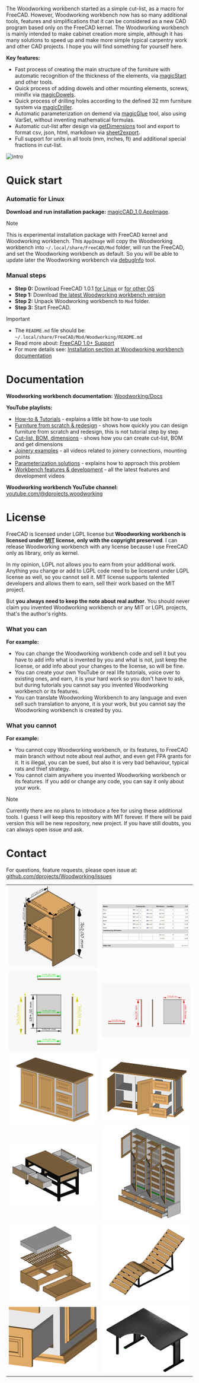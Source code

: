 The Woodworking workbench started as a simple cut-list, as a macro for FreeCAD. However, Woodworking workbench now has so many additional tools, features and simplifications that it can be considered as a new CAD program based only on the FreeCAD kernel. The Woodworking workbench is mainly intended to make cabinet creation more simple, although it has many solutions to speed up and make more simple typical carpentry work and other CAD projects. I hope you will find something for yourself here.

**Key features:**
* Fast process of creating the main structure of the furniture with automatic recognition of the thickness of the elements, via [magicStart](https://github.com/dprojects/Woodworking/tree/master/Docs#how-to-start---magicstart) and other tools.
* Quick process of adding dowels and other mounting elements, screws, minifix via [magicDowels](https://github.com/dprojects/Woodworking/tree/master/Docs#magicdowels).
* Quick process of drilling holes according to the defined 32 mm furniture system via [magicDriller](https://github.com/dprojects/Woodworking/tree/master/Docs#magicdriller).
* Automatic parameterization on demend via [magicGlue](https://github.com/dprojects/Woodworking/tree/master/Docs#magicglue) tool, also using VarSet, without inventing mathematical formulas.
* Automatic cut-list after design via [getDimensions](https://github.com/dprojects/Woodworking/tree/master/Docs#getdimensions) tool and export to format csv, json, html, markdown via [sheet2export](https://github.com/dprojects/Woodworking/tree/master/Docs#sheet2export).
* Full support for units in all tools (mm, inches, ft) and additional special fractions in cut-list.

![intro](https://raw.githubusercontent.com/dprojects/media/master/intro.gif)

# Quick start

### Automatic for Linux

**Download and run installation package:** [magicCAD_1.0.AppImage](https://github.com/dprojects/Woodworking-package/releases/download/1.0/magicCAD_1.0.AppImage). 

> [!NOTE]
> This is experimental installation package with FreeCAD kernel and Woodworking workbench. 
> This `AppImage` will copy the Woodworking workbench into `~/.local/share/FreeCAD/Mod` folder, 
> will run the FreeCAD, and set the Woodworking workbench as default. 
> So you will be able to update later the Woodworking workbench via [debugInfo](https://github.com/dprojects/Woodworking/tree/master/Docs#debuginfo) tool.

### Manual steps

* **Step 0:** Download FreeCAD 1.0.1 [for Linux](https://github.com/FreeCAD/FreeCAD/releases/download/1.0.1/FreeCAD_1.0.1-conda-Linux-x86_64-py311.AppImage) or [for other OS](https://github.com/FreeCAD/FreeCAD/releases/tag/1.0.1)
* **Step 1:** Download [the latest Woodworking workbench version](https://github.com/dprojects/Woodworking/archive/refs/heads/master.zip)
* **Step 2:** Unpack Woodworking workbench to `Mod` folder.
* **Step 3:** Start FreeCAD.

> [!IMPORTANT]
> * The `README.md` file should be: `~/.local/share/FreeCAD/Mod/Woodworking/README.md` <br>
> * Read more about: [FreeCAD 1.0+ Support](https://github.com/dprojects/Woodworking/issues/49) <br>
> * For more details see: [Installation section at Woodworking workbench documentation](https://github.com/dprojects/Woodworking/tree/master/Docs#installation)

# Documentation

**Woodworking workbench documentation:** [Woodworking/Docs](https://github.com/dprojects/Woodworking/tree/master/Docs)

**YouTube playlists:**

* [How-to & Tutorials](https://www.youtube.com/playlist?list=PLSKOS_LK45BAP3JmYWzraTHqb0tAeONkf) - explains a little bit how-to use tools
* [Furniture from scratch & redesign](https://www.youtube.com/playlist?list=PLSKOS_LK45BBHkWPjdWX49qh-GEsF511v) - shows how quickly you can design furniture from scratch and redesign, this is not tutorial step by step
* [Cut-list, BOM, dimensions](https://www.youtube.com/playlist?list=PLSKOS_LK45BCnwvCGt4klfF6uVAxfQQTy) - shows how you can create cut-list, BOM and get dimensions
* [Joinery examples](https://www.youtube.com/playlist?list=PLSKOS_LK45BBG8kJ2AZvQKBfOSfzhTrLt) - all videos related to joinery connections, mounting points
* [Parameterization solutions](https://www.youtube.com/playlist?list=PLSKOS_LK45BCzvg_B7oSTk1IsQnu5thtZ) - explains how to approach this problem
* [Workbench features & development](https://www.youtube.com/playlist?list=PLSKOS_LK45BDiLCETxbH_PV-uN3RAA0qz) - all the latest features and development videos

**Woodworking workbench YouTube channel:** [youtube.com/@dprojects.woodworking](https://www.youtube.com/@dprojects.woodworking/videos)

# License

FreeCAD is licensed under LGPL license but **Woodworking workbench is licensed under [MIT](https://github.com/dprojects/Woodworking/blob/master/LICENSE) license, only with the copyright preserved**. I can release Woodworking workbench with any license because I use FreeCAD only as library, only as kernel. 

In my opinion, LGPL not allows you to earn from your additional work. Anything you change or add to LGPL code need to be licesend under LGPL license as well, so you cannot sell it. MIT license supports talented developers and allows them to earn, sell their work based on the MIT project. 

But **you always need to keep the note about real author**. You should never claim you invented Woodworking workbench or any MIT or LGPL projects, that's the author's rights.

### What you can

**For example:**

* You can change the Woodworking workbench code and sell it but you have to add info what is invented by you and what is not, just keep the license, or add info about your changes to the license, so will be fine.
* You can create your own YouTube or real life tutorials, voice over to existing ones, and earn, it is your hard work so you don't have to ask, but during tutorials you cannot say you invented Woodworking workbench or its features.
* You can translate Woodworking Workbench to any language and even sell such translation to anyone, it is your work, but you cannot say the Woodworking workbench is created by you. 

### What you cannot

**For example:**

* You cannot copy Woodworking workbench, or its features, to FreeCAD main branch without note about real author, and even get FPA grants for it. It is illegal, you can be sued, but also it is very bad behaviour, typical rats and thief strategy. 
* You cannot claim anywhere you invented Woodworking workbench or its features. If you add or change any code, you can say it only about your work.

> [!NOTE]
> Currently there are no plans to introduce a fee for using these additional tools. 
> I guess I will keep this repository with MIT forever. 
> If there will be paid version this will be new repository, new project.
> If you have still doubts, you can always open issue and ask.

# Contact

For questions, feature requests, please open issue at: [github.com/dprojects/Woodworking/issues](https://github.com/dprojects/Woodworking/issues)


|   |   |
|---|---|
| [![c1r1](https://raw.githubusercontent.com/dprojects/Woodworking/master/Screenshots/matrix/c1r1.png)](https://raw.githubusercontent.com/dprojects/Woodworking/master/Screenshots/matrix/c1r1.png) | [![c2r1](https://raw.githubusercontent.com/dprojects/Woodworking/master/Screenshots/matrix/c2r1.png)](https://raw.githubusercontent.com/dprojects/Woodworking/master/Screenshots/matrix/c2r1.png) |
| [![c1r2](https://raw.githubusercontent.com/dprojects/Woodworking/master/Screenshots/matrix/c1r2.png)](https://raw.githubusercontent.com/dprojects/Woodworking/master/Screenshots/matrix/c1r2.png) | [![c2r2](https://raw.githubusercontent.com/dprojects/Woodworking/master/Screenshots/matrix/c2r2.png)](https://raw.githubusercontent.com/dprojects/Woodworking/master/Screenshots/matrix/c2r2.png) |
| [![c1r3](https://raw.githubusercontent.com/dprojects/Woodworking/master/Screenshots/matrix/c1r3.png)](https://raw.githubusercontent.com/dprojects/Woodworking/master/Screenshots/matrix/c1r3.png) | [![c2r3](https://raw.githubusercontent.com/dprojects/Woodworking/master/Screenshots/matrix/c2r3.png)](https://raw.githubusercontent.com/dprojects/Woodworking/master/Screenshots/matrix/c2r3.png) |
| [![c1r4](https://raw.githubusercontent.com/dprojects/Woodworking/master/Screenshots/matrix/c1r4.png)](https://raw.githubusercontent.com/dprojects/Woodworking/master/Screenshots/matrix/c1r4.png) | [![c2r4](https://raw.githubusercontent.com/dprojects/Woodworking/master/Screenshots/matrix/c2r4.png)](https://raw.githubusercontent.com/dprojects/Woodworking/master/Screenshots/matrix/c2r4.png) |
| [![c1r5](https://raw.githubusercontent.com/dprojects/Woodworking/master/Screenshots/matrix/c1r5.png)](https://raw.githubusercontent.com/dprojects/Woodworking/master/Screenshots/matrix/c1r5.png) | [![c2r5](https://raw.githubusercontent.com/dprojects/Woodworking/master/Screenshots/matrix/c2r5.png)](https://raw.githubusercontent.com/dprojects/Woodworking/master/Screenshots/matrix/c2r5.png) |
| [![c1r6](https://raw.githubusercontent.com/dprojects/Woodworking/master/Screenshots/matrix/c1r6.png)](https://raw.githubusercontent.com/dprojects/Woodworking/master/Screenshots/matrix/c1r6.png) | [![c2r6](https://raw.githubusercontent.com/dprojects/Woodworking/master/Screenshots/matrix/c2r6.png)](https://raw.githubusercontent.com/dprojects/Woodworking/master/Screenshots/matrix/c2r6.png) |
